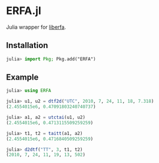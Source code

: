 ERFA.jl
=======

Julia wrapper for [liberfa](https://github.com/liberfa/erfa).

Installation
------------

```julia
julia> import Pkg; Pkg.add("ERFA")
```

Example
-------

```julia
julia> using ERFA

julia> u1, u2 = dtf2d("UTC", 2010, 7, 24, 11, 18, 7.318)
(2.4554015e6, 0.47091803240740737)

julia> a1, a2 = utctai(u1, u2)
(2.4554015e6, 0.4713115509259259)

julia> t1, t2 = taitt(a1, a2)
(2.4554015e6, 0.4716840509259259)

julia> d2dtf("TT", 3, t1, t2)
(2010, 7, 24, 11, 19, 13, 502)
```
